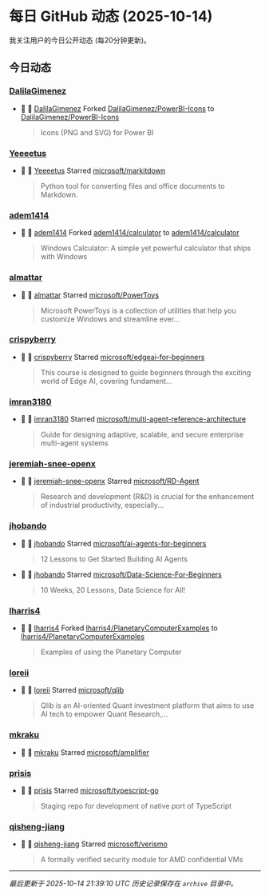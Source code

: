 # 每日 GitHub 动态 (2025-10-14)

我关注用户的今日公开动态 (每20分钟更新)。

## 今日动态

### [DalilaGimenez](https://github.com/DalilaGimenez)
- 🍴 👤 [DalilaGimenez](https://github.com/DalilaGimenez) Forked [DalilaGimenez/PowerBI-Icons](https://github.com/DalilaGimenez/PowerBI-Icons) to [DalilaGimenez/PowerBI-Icons](https://github.com/DalilaGimenez/PowerBI-Icons)
  > Icons (PNG and SVG) for Power BI

### [Yeeeetus](https://github.com/Yeeeetus)
- 🌟 👤 [Yeeeetus](https://github.com/Yeeeetus) Starred [microsoft/markitdown](https://github.com/microsoft/markitdown)
  > Python tool for converting files and office documents to Markdown.

### [adem1414](https://github.com/adem1414)
- 🍴 👤 [adem1414](https://github.com/adem1414) Forked [adem1414/calculator](https://github.com/adem1414/calculator) to [adem1414/calculator](https://github.com/adem1414/calculator)
  > Windows Calculator: A simple yet powerful calculator that ships with Windows

### [almattar](https://github.com/almattar)
- 🌟 👤 [almattar](https://github.com/almattar) Starred [microsoft/PowerToys](https://github.com/microsoft/PowerToys)
  > Microsoft PowerToys is a collection of utilities that help you customize Windows and streamline ever...

### [crispyberry](https://github.com/crispyberry)
- 🌟 👤 [crispyberry](https://github.com/crispyberry) Starred [microsoft/edgeai-for-beginners](https://github.com/microsoft/edgeai-for-beginners)
  > This course is designed to guide beginners through the exciting world of Edge AI, covering fundament...

### [imran3180](https://github.com/imran3180)
- 🌟 👤 [imran3180](https://github.com/imran3180) Starred [microsoft/multi-agent-reference-architecture](https://github.com/microsoft/multi-agent-reference-architecture)
  > Guide for designing adaptive, scalable, and secure enterprise multi-agent systems

### [jeremiah-snee-openx](https://github.com/jeremiah-snee-openx)
- 🌟 👤 [jeremiah-snee-openx](https://github.com/jeremiah-snee-openx) Starred [microsoft/RD-Agent](https://github.com/microsoft/RD-Agent)
  > Research and development (R&D) is crucial for the enhancement of industrial productivity, especially...

### [jhobando](https://github.com/jhobando)
- 🌟 👤 [jhobando](https://github.com/jhobando) Starred [microsoft/ai-agents-for-beginners](https://github.com/microsoft/ai-agents-for-beginners)
  > 12 Lessons to Get Started Building AI Agents
- 🌟 👤 [jhobando](https://github.com/jhobando) Starred [microsoft/Data-Science-For-Beginners](https://github.com/microsoft/Data-Science-For-Beginners)
  > 10 Weeks, 20 Lessons, Data Science for All!

### [lharris4](https://github.com/lharris4)
- 🍴 👤 [lharris4](https://github.com/lharris4) Forked [lharris4/PlanetaryComputerExamples](https://github.com/lharris4/PlanetaryComputerExamples) to [lharris4/PlanetaryComputerExamples](https://github.com/lharris4/PlanetaryComputerExamples)
  > Examples of using the Planetary Computer

### [loreii](https://github.com/loreii)
- 🌟 👤 [loreii](https://github.com/loreii) Starred [microsoft/qlib](https://github.com/microsoft/qlib)
  > Qlib is an AI-oriented Quant investment platform that aims to use AI tech to empower Quant Research,...

### [mkraku](https://github.com/mkraku)
- 🌟 👤 [mkraku](https://github.com/mkraku) Starred [microsoft/amplifier](https://github.com/microsoft/amplifier)

### [prisis](https://github.com/prisis)
- 🌟 👤 [prisis](https://github.com/prisis) Starred [microsoft/typescript-go](https://github.com/microsoft/typescript-go)
  > Staging repo for development of native port of TypeScript

### [qisheng-jiang](https://github.com/qisheng-jiang)
- 🌟 👤 [qisheng-jiang](https://github.com/qisheng-jiang) Starred [microsoft/verismo](https://github.com/microsoft/verismo)
  > A formally verified security module for AMD confidential VMs


---
*最后更新于 2025-10-14 21:39:10 UTC*
*历史记录保存在 `archive` 目录中。*

